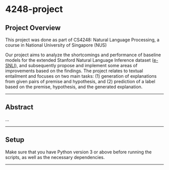 # 4248-project

## Project Overview 

This project was done as part of CS4248: Natural Language Processing, a course in National University of Singapore (NUS)

Our project aims to analyze the shortcomings and performance of baseline models for the extended Stanford Natural Language Inference dataset ([e-SNLI](https://github.com/OanaMariaCamburu/e-SNLI)), and subsequently propose and implement some areas of improvements based on the findings. The project relates to textual entailment and focuses on two main tasks: (1) generation of explanations from given pairs of premise and hypothesis, and (2) prediction of a label based on the premise, hypothesis, and the generated explanation.

---

## Abstract

...

---

## Setup

Make sure that you have Python version 3 or above before running the scripts, as well as the necessary dependencies.

---
